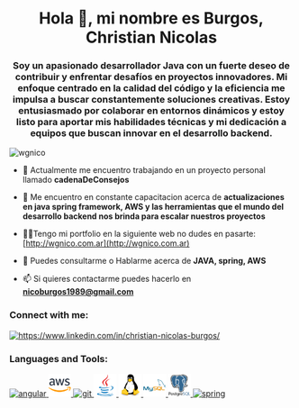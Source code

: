 <h1 align="center">Hola 👋, mi nombre es Burgos, Christian Nicolas</h1>
<h3 align="center">Soy un apasionado desarrollador Java con un fuerte deseo de contribuir y enfrentar desafíos en proyectos innovadores. Mi enfoque centrado en la calidad del código y la eficiencia me impulsa a buscar constantemente soluciones creativas. Estoy entusiasmado por colaborar en entornos dinámicos y estoy listo para aportar mis habilidades técnicas y mi dedicación a equipos que buscan innovar en el desarrollo backend.</h3>

<p align="left"> <img src="https://komarev.com/ghpvc/?username=wgnico&label=Profile%20views&color=0e75b6&style=flat" alt="wgnico" /> </p>

- 🔭 Actualmente me encuentro trabajando en un proyecto personal llamado **cadenaDeConsejos**

- 🌱 Me encuentro en constante capacitacion acerca de **actualizaciones en java spring framework, AWS y las herramientas que el mundo del desarrollo backend nos brinda para escalar nuestros proyectos**

- 👨‍💻Tengo mi portfolio en la siguiente web no dudes en pasarte: [http://wgnico.com.ar](http://wgnico.com.ar)

- 💬 Puedes consultarme o Hablarme acerca de **JAVA, spring, AWS**

- 📫 Si quieres contactarme puedes hacerlo en **nicoburgos1989@gmail.com**

<h3 align="left">Connect with me:</h3>
<p align="left">
<a href="https://linkedin.com/in/https://www.linkedin.com/in/christian-nicolas-burgos/" target="blank"><img align="center" src="https://raw.githubusercontent.com/rahuldkjain/github-profile-readme-generator/master/src/images/icons/Social/linked-in-alt.svg" alt="https://www.linkedin.com/in/christian-nicolas-burgos/" height="30" width="40" /></a>
</p>

<h3 align="left">Languages and Tools:</h3>
<p align="left"> <a href="https://angular.io" target="_blank" rel="noreferrer"> <img src="https://angular.io/assets/images/logos/angular/angular.svg" alt="angular" width="40" height="40"/> </a> <a href="https://aws.amazon.com" target="_blank" rel="noreferrer"> <img src="https://raw.githubusercontent.com/devicons/devicon/master/icons/amazonwebservices/amazonwebservices-original-wordmark.svg" alt="aws" width="40" height="40"/> </a> <a href="https://git-scm.com/" target="_blank" rel="noreferrer"> <img src="https://www.vectorlogo.zone/logos/git-scm/git-scm-icon.svg" alt="git" width="40" height="40"/> </a> <a href="https://www.java.com" target="_blank" rel="noreferrer"> <img src="https://raw.githubusercontent.com/devicons/devicon/master/icons/java/java-original.svg" alt="java" width="40" height="40"/> </a> <a href="https://www.linux.org/" target="_blank" rel="noreferrer"> <img src="https://raw.githubusercontent.com/devicons/devicon/master/icons/linux/linux-original.svg" alt="linux" width="40" height="40"/> </a> <a href="https://www.mysql.com/" target="_blank" rel="noreferrer"> <img src="https://raw.githubusercontent.com/devicons/devicon/master/icons/mysql/mysql-original-wordmark.svg" alt="mysql" width="40" height="40"/> </a> <a href="https://www.postgresql.org" target="_blank" rel="noreferrer"> <img src="https://raw.githubusercontent.com/devicons/devicon/master/icons/postgresql/postgresql-original-wordmark.svg" alt="postgresql" width="40" height="40"/> </a> <a href="https://spring.io/" target="_blank" rel="noreferrer"> <img src="https://www.vectorlogo.zone/logos/springio/springio-icon.svg" alt="spring" width="40" height="40"/> </a> </p>

